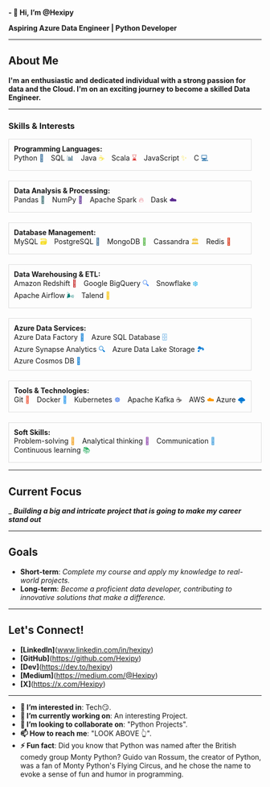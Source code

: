**- 👋 Hi, I’m @Hexipy**

**Aspiring Azure Data Engineer | Python Developer**

---

## About Me

**I'm an enthusiastic and dedicated individual with a strong passion for data and the Cloud. I'm on an exciting journey to become a skilled Data Engineer.**

---

<h3>Skills & Interests</h3>

<div style="display: flex; flex-wrap: wrap; gap: 20px;">

  <div style="flex: 1; min-width: 300px; border: 1px solid #ddd; padding: 10px;">
    <strong><b>Programming Languages:</b></strong><br>
    <span style="display: inline-block; margin-right: 10px;">Python <span style="color: #306998;">🐍</span></span>
    <span style="display: inline-block; margin-right: 10px;">SQL <span style="color: #003B57;">📊</span></span>
    <span style="display: inline-block; margin-right: 10px;">Java <span style="color: #F7DF1E;">☕</span></span>
    <span style="display: inline-block; margin-right: 10px;">Scala <span style="color: #DC322F;">⌛</span></span>
    <span style="display: inline-block; margin-right: 10px;">JavaScript <span style="color: #F7DF1E;">✨</span></span>
    <span style="display: inline-block;">C <span style="color: #00599C;">💻</span></span>
  </div>
  <br>
  <div style="flex: 1; min-width: 300px; border: 1px solid #ddd; padding: 10px;">
    <strong>Data Analysis & Processing:</strong><br>
    <span style="display: inline-block; margin-right: 10px;">Pandas <span style="color: #3C6E71;">🐼</span></span>
    <span style="display: inline-block; margin-right: 10px;">NumPy <span style="color: #5C2D91;">🔢</span></span>
    <span style="display: inline-block; margin-right: 10px;">Apache Spark <span style="color: #E35F6F;">🔥</span></span>
    <span style="display: inline-block;">Dask <span style="color: #5C2D91;">☁️</span></span>
  </div>
  <br>
  <div style="flex: 1; min-width: 300px; border: 1px solid #ddd; padding: 10px;">
    <strong>Database Management:</strong><br>
    <span style="display: inline-block; margin-right: 10px;">MySQL <span style="color: #F5DD29;">🗃️</span></span>
    <span style="display: inline-block; margin-right: 10px;">PostgreSQL <span style="color: #336791;">🐘</span></span>
    <span style="display: inline-block; margin-right: 10px;">MongoDB <span style="color: #4DB33D;">🍃</span></span>
    <span style="display: inline-block; margin-right: 10px;">Cassandra <span style="color: #F4C542;">🏛️</span></span>
    <span style="display: inline-block;">Redis <span style="color: #D82C0D;">🔄</span></span>
  </div>
  <br>
  <div style="flex: 1; min-width: 300px; border: 1px solid #ddd; padding: 10px;">
    <strong>Data Warehousing & ETL:</strong><br>
    <span style="display: inline-block; margin-right: 10px;">Amazon Redshift <span style="color: #C62828;">🔴</span></span>
    <span style="display: inline-block; margin-right: 10px;">Google BigQuery <span style="color: #4285F4;">🔍</span></span>
    <span style="display: inline-block; margin-right: 10px;">Snowflake <span style="color: #00A3E0;">❄️</span></span>
    <span style="display: inline-block; margin-right: 10px;">Apache Airflow <span style="color: #017C74;">🌬️</span></span>
    <span style="display: inline-block;">Talend <span style="color: #F8C300;">🔧</span></span>
  </div>
  <br>
  <div style="flex: 1; min-width: 300px; border: 1px solid #ddd; padding: 10px;">
    <strong>Azure Data Services:</strong><br>
    <span style="display: inline-block; margin-right: 10px;">Azure Data Factory <span style="color: #0078D4;">🔄</span></span>
    <span style="display: inline-block; margin-right: 10px;">Azure SQL Database <span style="color: #0078D4;">🗄️</span></span>
    <span style="display: inline-block; margin-right: 10px;">Azure Synapse Analytics <span style="color: #0078D4;">🔍</span></span>
    <span style="display: inline-block; margin-right: 10px;">Azure Data Lake Storage <span style="color: #0078D4;">🏞️</span></span>
    <span style="display: inline-block;">Azure Cosmos DB <span style="color: #0078D4;">🌌</span></span>
  </div>
  <br>
  <div style="flex: 1; min-width: 300px; border: 1px solid #ddd; padding: 10px;">
    <strong>Tools & Technologies:</strong><br>
    <span style="display: inline-block; margin-right: 10px;">Git <span style="color: #F05032;">🦊</span></span>
    <span style="display: inline-block; margin-right: 10px;">Docker <span style="color: #2496ED;">🐋</span></span>
    <span style="display: inline-block; margin-right: 10px;">Kubernetes <span style="color: #326CE5;">☸️</span></span>
    <span style="display: inline-block; margin-right: 10px;">Apache Kafka <span style="color: #231F20;">☕️</span></span>
    <span style="display: inline-block;">AWS <span style="color: #FF9900;">☁️</span></span>
    <span style="display: inline-block;">Azure <span style="color: #0078D4;">🌩️</span></span>
  </div>
  <br>
  <div style="flex: 1; min-width: 300px; border: 1px solid #ddd; padding: 10px;">
    <strong>Soft Skills:</strong><br>
    <span style="display: inline-block; margin-right: 10px;">Problem-solving <span style="color: #F39C12;">🧩</span></span>
    <span style="display: inline-block; margin-right: 10px;">Analytical thinking <span style="color: #8E44AD;">🧠</span></span>
    <span style="display: inline-block; margin-right: 10px;">Communication <span style="color: #3498DB;">💬</span></span>
    <span style="display: inline-block;">Continuous learning <span style="color: #27AE60;">📚</span></span>
  </div>

</div>



---

## Current Focus

_ **_Building a big and intricate project that is going to make my career stand out_**

---

## Goals

- **Short-term**: _Complete my course and apply my knowledge to real-world projects._
- **Long-term**: _Become a proficient data developer, contributing to innovative solutions that make a difference._

---

## Let's Connect!

- **[LinkedIn]**(www.linkedin.com/in/hexipy)
- **[GitHub]**(https://github.com/Hexipy)
- **[Dev]**(https://dev.to/hexipy)
- **[Medium]**(https://medium.com/@Hexipy)
- **[X]**(https://x.com/Hexipy)
---

- **👀 I’m interested in**: Tech😏.
- **🌱 I’m currently working on**: An interesting Project.
- **💞️ I’m looking to collaborate on**: "Python Projects".
- **📫 How to reach me**: "LOOK ABOVE 👆".
- **⚡ Fun fact**: Did you know that Python was named after the British comedy group Monty Python? Guido van Rossum, the creator of Python, was a fan of Monty Python's Flying Circus, and he chose the name to evoke a sense of fun and humor in programming.

